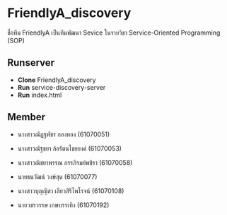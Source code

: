 # FriendlyA_discovery
ชื่อทีม FriendlyA เป็นทีมพัฒนา Sevice ในรายวิชา Service-Oriented Programming (SOP)

## Runserver

* <b>Clone</b> FriendlyA_discovery
* <b>Run</b> service-discovery-server
* <b>Run</b> index.html


##  Member
- นางสาวณัฏฐพัชร กองทอง (61070051) </br>

- นางสาวณัฐชยา ล้อรัตนไชยยงค์ (61070053) </br>

- นางสาวณิชยาพรรณ กรรภิรมย์พชิรา (61070058) </br>

- นายธนวัฒน์ วงษ์สุด (61070077) </br>

- นางสาวบุญญิสา เลียวสิริไพโรจน์ (61070108) </br>

- นายวชรวรรษ เกษบรรเทิง (61070192) </br>
